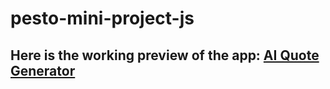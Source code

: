 # pesto-mini-project-js

## Here is the working preview of the app: [AI Quote Generator](https://main--splendorous-stardust-30a680.netlify.app/)